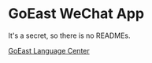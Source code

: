GoEast WeChat App
======

It's a secret, so there is no READMEs.


[GoEast Language Center](http://www.goeastmandarin.com/)
